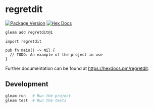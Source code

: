 # regretdit

[![Package Version](https://img.shields.io/hexpm/v/regretdit)](https://hex.pm/packages/regretdit)
[![Hex Docs](https://img.shields.io/badge/hex-docs-ffaff3)](https://hexdocs.pm/regretdit/)

```sh
gleam add regretdit@1
```
```gleam
import regretdit

pub fn main() -> Nil {
  // TODO: An example of the project in use
}
```

Further documentation can be found at <https://hexdocs.pm/regretdit>.

## Development

```sh
gleam run   # Run the project
gleam test  # Run the tests
```
